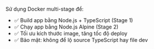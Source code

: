Sử dụng Docker multi-stage để:

- ✅ Build app bằng Node.js + TypeScript (Stage 1)
- ✅ Chạy app bằng Node.js Alpine (Stage 2)
- ✅ Tối ưu kích thước image, tăng tốc độ deploy
- ✅ Bảo mật: không để lộ source TypeScript hay file dev
